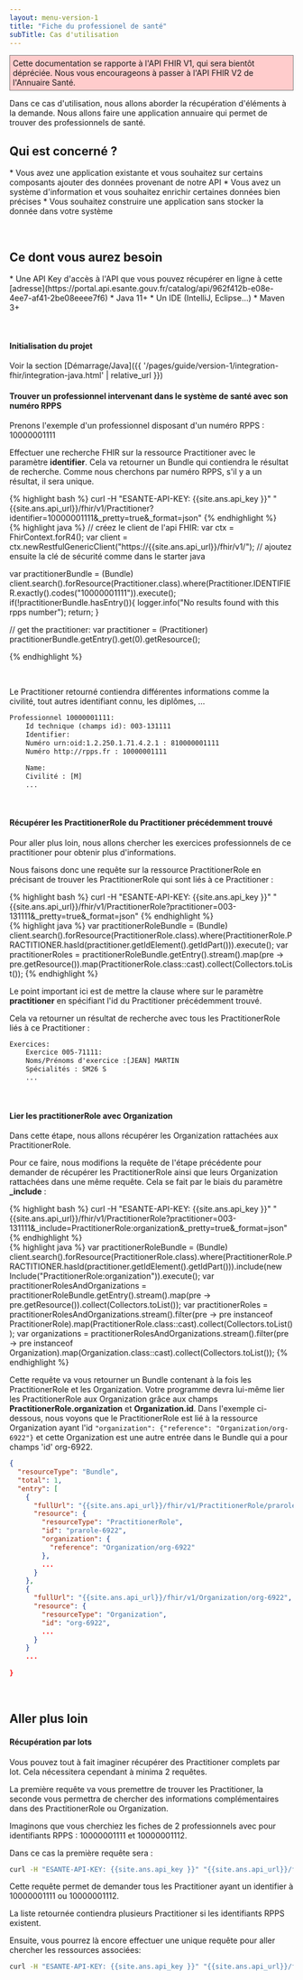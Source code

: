 ```yaml
---
layout: menu-version-1
title: "Fiche du professionel de santé"
subTitle: Cas d'utilisation
---
```

<p style="background-color: #ffcccc; border:1px solid grey; padding: 5px; max-width: 790px;">
Cette documentation se rapporte à l'API FHIR V1, qui sera bientôt dépréciée. Nous vous encourageons à passer à l'API FHIR V2 de l'Annuaire Santé.
</p>


Dans ce cas d'utilisation, nous allons aborder la récupération d'éléments à la demande. Nous allons faire une application annuaire qui permet de trouver des professionnels de santé. 



## Qui est concerné ?

<div class="wysiwyg" markdown="1">
* Vous avez une application existante et vous souhaitez sur certains composants ajouter des données provenant de notre API
* Vous avez un système d'information et vous souhaitez enrichir certaines données bien précises
* Vous souhaitez construire une application sans stocker la donnée dans votre système
</div>



&nbsp;

## Ce dont vous aurez besoin

<div class="wysiwyg" markdown="1">
* Une API Key d'accès à l'API que vous pouvez récupérer en ligne à cette [adresse](https://portal.api.esante.gouv.fr/catalog/api/962f412b-e08e-4ee7-af41-2be08eeee7f6)
* Java 11+
* Un IDE (IntelliJ, Eclipse...)
* Maven 3+
</div>

&nbsp;


#### Initialisation du projet

Voir la section [Démarrage/Java]({{ '/pages/guide/version-1/integration-fhir/integration-java.html' | relative_url }})


#### Trouver un professionnel intervenant dans le système de santé avec son numéro RPPS

Prenons l'exemple d'un professionnel disposant d'un numéro RPPS : 10000001111

Effectuer une recherche FHIR sur la ressource Practitioner avec le paramètre **identifier**. Cela va retourner un Bundle qui contiendra le résultat de recherche. Comme nous cherchons par numéro RPPS, s'il y a un résultat, il sera unique. 

<div class="code-sample">
<div class="tab-content" data-name="curl">
{% highlight bash %}
curl -H "ESANTE-API-KEY: {{site.ans.api_key }}" "{{site.ans.api_url}}/fhir/v1/Practitioner?identifier=10000001111&_pretty=true&_format=json"
{% endhighlight %}
</div>
<div class="tab-content" data-name="java">
{% highlight java %}
// créez le client de l'api FHIR:
var ctx = FhirContext.forR4();
var client = ctx.newRestfulGenericClient("https://{{site.ans.api_url}}/fhir/v1/");
// ajoutez ensuite la clé de sécurité comme dans le starter java

var practitionerBundle = (Bundle) client.search().forResource(Practitioner.class).where(Practitioner.IDENTIFIER.exactly().codes("10000001111")).execute();
if(!practitionerBundle.hasEntry()){
logger.info("No results found with this rpps number");
return;
}

// get the practitioner:
var practitioner = (Practitioner) practitionerBundle.getEntry().get(0).getResource();

{% endhighlight %}
</div>
</div>





&nbsp;

Le Practitioner retourné contiendra différentes informations comme la civilité, tout autres identifiant connu, les diplômes, ...

```xml
Professionnel 10000001111:
    Id technique (champs id): 003-131111
	Identifier:
	Numéro urn:oid:1.2.250.1.71.4.2.1 : 810000001111
	Numéro http://rpps.fr : 10000001111

	Name:
	Civilité : [M]
	...


```

&nbsp;

#### Récupérer les PractitionerRole du Practitioner précédemment trouvé

Pour aller plus loin, nous allons chercher les exercices professionnels de ce practitioner pour obtenir plus d'informations. 

Nous faisons donc une requête sur la ressource PractitionerRole en précisant de trouver les PractitionerRole qui sont liés à ce Practitioner : 


<div class="code-sample">
<div class="tab-content" data-name="curl">
{% highlight bash %}
curl -H "ESANTE-API-KEY: {{site.ans.api_key }}" "{{site.ans.api_url}}/fhir/v1/PractitionerRole?practitioner=003-131111&_pretty=true&_format=json"
{% endhighlight %}
</div>
<div class="tab-content" data-name="java">
{% highlight java %}
var practitionerRoleBundle = (Bundle) client.search().forResource(PractitionerRole.class).where(PractitionerRole.PRACTITIONER.hasId(practitioner.getIdElement().getIdPart())).execute();
var practitionerRoles = practitionerRoleBundle.getEntry().stream().map(pre -> pre.getResource()).map(PractitionerRole.class::cast).collect(Collectors.toList());
{% endhighlight %}
</div>
</div>


Le point important ici est de mettre la clause where sur le paramètre **practitioner** en spécifiant l'id du Practitioner précédemment trouvé. 

Cela va retourner un résultat de recherche avec tous les PractitionerRole liés à ce Practitioner : 

```xml
Exercices:
    Exercice 005-71111:
    Noms/Prénoms d'exercice :[JEAN] MARTIN
    Spécialités : SM26 S 
    ...


```

&nbsp;


#### Lier les practitionerRole avec Organization

Dans cette étape, nous allons récupérer les Organization rattachées aux PractitionerRole. 

Pour ce faire, nous modifions la requête de l'étape précédente pour demander de récupérer les PractitionerRole ainsi que leurs Organization rattachées dans une même requête. 
Cela se fait par le biais du paramètre **_include** :


<div class="code-sample">
<div class="tab-content" data-name="curl">
{% highlight bash %}
curl -H "ESANTE-API-KEY: {{site.ans.api_key }}" "{{site.ans.api_url}}/fhir/v1/PractitionerRole?practitioner=003-131111&_include=PractitionerRole:organization&_pretty=true&_format=json"
{% endhighlight %}
</div>
<div class="tab-content" data-name="java">
{% highlight java %}
var practitionerRoleBundle = (Bundle) client.search().forResource(PractitionerRole.class).where(PractitionerRole.PRACTITIONER.hasId(practitioner.getIdElement().getIdPart())).include(new Include("PractitionerRole:organization")).execute();
var practitionerRolesAndOrganizations = practitionerRoleBundle.getEntry().stream().map(pre -> pre.getResource()).collect(Collectors.toList());
var practitionerRoles = practitionerRolesAndOrganizations.stream().filter(pre -> pre instanceof PractitionerRole).map(PractitionerRole.class::cast).collect(Collectors.toList());
var organizations = practitionerRolesAndOrganizations.stream().filter(pre -> pre instanceof Organization).map(Organization.class::cast).collect(Collectors.toList());
{% endhighlight %}
</div>
</div>

Cette requête va vous retourner un Bundle contenant à la fois les PractitionerRole et les Organization. Votre programme devra lui-même lier les PractitionerRole aux Organization grâce aux champs **PractitionerRole.organization** et **Organization.id**.
Dans l'exemple ci-dessous, nous voyons que le PractitionerRole est lié à la ressource Organization ayant l'id  `"organization": {"reference": "Organization/org-6922"}` et cette Organization est une autre entrée dans le Bundle 
qui a pour champs 'id' org-6922.

```json
{
  "resourceType": "Bundle",
  "total": 1,
  "entry": [
    {
      "fullUrl": "{{site.ans.api_url}}/fhir/v1/PractitionerRole/prarole-6922",
      "resource": {
        "resourceType": "PractitionerRole",
        "id": "prarole-6922",
        "organization": {
          "reference": "Organization/org-6922"
        },
        ...
      }
    },
    {
      "fullUrl": "{{site.ans.api_url}}/fhir/v1/Organization/org-6922",
      "resource": {
        "resourceType": "Organization",
        "id": "org-6922",
        ...
      }
    }
    ...
  
}


```
&nbsp;

## Aller plus loin

#### Récupération par lots

Vous pouvez tout à fait imaginer récupérer des Practitioner complets par lot. Cela nécessitera cependant à minima 2 requêtes.

La première requête va vous premettre de trouver les Practitioner, la seconde vous permettra de chercher des informations complémentaires dans des PractitionerRole ou Organization. 

Imaginons que vous cherchiez les fiches de 2 professionnels avec pour identifiants RPPS : 10000001111 et 10000001112.

Dans ce cas la première requête sera : 

```bash 
curl -H "ESANTE-API-KEY: {{site.ans.api_key }}" "{{site.ans.api_url}}/fhir/v1/Practitioner?identifier=10000001111,10000001112&_pretty=true&_format=json"
```

Cette requête permet de demander tous les Practitioner ayant un identifier à 10000001111 ou 10000001112.

La liste retournée contiendra plusieurs Practitioner si les identifiants RPPS existent. 

Ensuite, vous pourrez là encore effectuer une unique requête pour aller chercher les ressources associées: 


```bash 
curl -H "ESANTE-API-KEY: {{site.ans.api_key }}" "{{site.ans.api_url}}/fhir/v1/PractitionerRole?practitioner=003-131111,003-131112&_pretty=true&_format=json"


```





